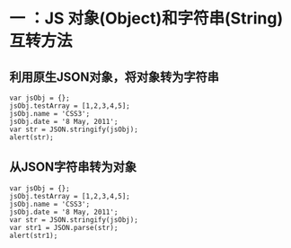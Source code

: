 # 一 ：JS 对象(Object)和字符串(String)互转方法

## 利用原生JSON对象，将对象转为字符串

```
var jsObj = {};
jsObj.testArray = [1,2,3,4,5];
jsObj.name = 'CSS3';
jsObj.date = '8 May, 2011';
var str = JSON.stringify(jsObj);
alert(str);
```

## 从JSON字符串转为对象

```
var jsObj = {};
jsObj.testArray = [1,2,3,4,5];
jsObj.name = 'CSS3';
jsObj.date = '8 May, 2011';
var str = JSON.stringify(jsObj);
var str1 = JSON.parse(str);
alert(str1);
```

